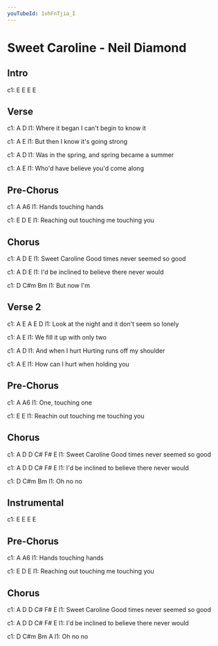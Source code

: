 ```yaml
---
youTubeId: 1vhFnTjia_I
---
```


# Sweet Caroline - Neil Diamond

## Intro

c1: E  E   E   E

## Verse
c1: A              D
l1: Where it began I can't begin to know it

c1: A                          E
l1: But then I know it's going strong

c1: A                  D
l1: Was in the spring, and spring became a summer

c1: A                               E
l1: Who'd have believe you'd come along

## Pre-Chorus
c1: A                      A6
l1: Hands         touching hands

c1: E  D          E
l1: Reaching out touching me  touching you

## Chorus
c1: A         D            E
l1: Sweet Caroline  Good times never seemed so good

c1: A         D       E
l1: I'd be inclined to believe there never would

c1: D   C#m  Bm
l1: But now I'm

## Verse 2
c1: A                 E A E  D
l1: Look at the night        and it don't seem so lonely

c1: A                       E
l1: We fill it up with only two

c1: A                       D
l1: And when I hurt Hurting runs off my shoulder

c1: A                E
l1: How can I hurt when holding you

## Pre-Chorus
c1: A             A6
l1: One, touching one

c1: E                                  E
l1: Reachin out touching me touching you

## Chorus
c1: A        D     D C# F#        E
l1: Sweet Caroline          Good times never seemed so good

c1: A         D     D C# F#                        E
l1: I'd be inclined          to believe there never would

c1: D   C#m  Bm
l1: Oh no no

## Instrumental

c1: E  E   E   E

## Pre-Chorus
c1: A                      A6
l1: Hands         touching hands

c1: E   D       E
l1: Reaching out touching me  touching you

## Chorus
c1: A        D     D C# F#        E
l1: Sweet Caroline          Good times never seemed so good

c1: A         D     D C# F#                        E
l1: I'd be inclined          to believe there never would

c1: D   C#m  Bm  A
l1: Oh no no